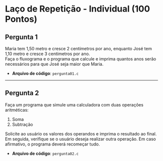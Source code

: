 # Laço de Repetição - Individual (100 Pontos)

## Pergunta 1

Maria tem 1,50 metro e cresce 2 centímetros por ano, enquanto José tem 1,10 metro e cresce 3 centímetros por ano.  
Faça o fluxograma e o programa que calcule e imprima quantos anos serão necessários para que José seja maior que Maria.

- **Arquivo de código**: `pergunta01.c`

---

## Pergunta 2

Faça um programa que simule uma calculadora com duas operações aritméticas:

1. Soma
2. Subtração

Solicite ao usuário os valores dos operandos e imprima o resultado ao final. Em seguida, verifique se o usuário deseja realizar outra operação. Em caso afirmativo, o programa deverá recomeçar tudo.

- **Arquivo de código**: `pergunta02.c`
